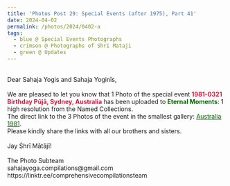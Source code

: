 ```yaml
---
title: 'Photos Post 29: Special Events (after 1975), Part 41'
date: 2024-04-02
permalink: /photos/2024/0402-a
tags:
  - blue @ Special Events Photographs
  - crimson @ Photographs of Shri Mataji
  - green @ Updates
---
```


<p>
<br>
Dear Sahaja Yogis and Sahaja Yoginīs,<br>
<br>
We are pleased to let you know that 1 Photo of the special event <font color="Crimson"><b>1981-0321 Birthday Pūjā, Sydney, Australia</b></font> has been uploaded to <font color="DarkGreen"><b>Eternal Moments</b></font>: 1 high resolution from the Named Collections.<br>
The direct link to the 3 Photos of the event in the smallest gallery: <a href="https://eternalmoments.smugmug.com/Countries/Australia/1981"><font color="DarkGreen">Australia 1981</font></a>.<br> 
Please kindly share the links with all our brothers and sisters.<br>
<br>
Jay Śhrī Mātājī!<br>
<br>
The Photo Subteam<br>
sahajayoga.compilations@gmail.com<br>
https://linktr.ee/comprehensivecompilationsteam
</p>